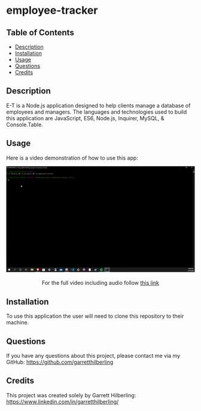 # employee-tracker

## Table of Contents
* [Description](#Description)
* [Installation](#Installation)
* [Usage](#Usage)
* [Questions](#Questions)
* [Credits](#Credits)

## Description
E-T is a Node.js application designed to help clients manage a database of employees and managers. The languages and technologies used to build this application are JavaScript, ES6, Node.js, Inquirer, MySQL, & Console.Table. 

## Usage
Here is a video demonstration of how to use this app:

<div align="center">
        <img alt="gif demonstration" src="./assets/img/gif-demonstration.gif" width="700" />
        <br></br>
        <div>For the full video including audio follow <a href="https://drive.google.com/file/d/1YioDuPf3SD0VFJLZ1V6n_pK2-ZYGpj6u/view">
            this link
        </a></div>
</div>

## Installation
To use this application the user will need to clone this repository to their machine.

## Questions
If you have any questions about this project, please contact me via my GitHub: https://github.com/garretthilberling

## Credits
This project was created solely by Garrett Hilberling: https://www.linkedin.com/in/garretthilberling/
    
